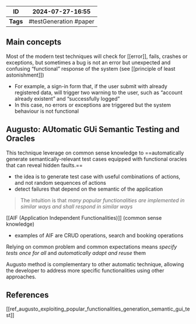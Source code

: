 
| ID       | 2024-07-27-16:55       |
| -------- | ---------------------- |
| **Tags** | #testGeneration #paper |
## Main concepts

Most of the modern test techniques will check for [[error]], fails, crashes or exceptions, but sometimes a bug is not an error but unexpected and confusing “functional” response of the system (see [[principle of least astonishment]])

- For example, a sign-in form that, if the user submit with already registered data, will trigger two warning to the user, such as “account already existent” and “successfully logged”
- In this case, no errors or exceptions are triggered but the system behaviour is not functional

## Augusto: AUtomatic GUi Semantic Testing and Oracles

This technique leverage on common sense knowledge to ==automatically generate semantically-relevant test cases equipped with functional oracles that can reveal hidden faults.==

- the idea is to generate test case with useful combinations of actions, and not random sequences of actions
- detect failures that depend on the semantic of the application

> The intuition is that *many popular functionalities are implemented in similar ways and shall respond in similar ways*

[[AIF (Application Independent Functionalities)]] (common sense knowledge)

- examples of AIF are CRUD operations, search and booking operations

Relying on common problem and common expectations means *specify tests once for all* and *automatically adapt and reuse* them

Augusto method is complementary to other automatic technique, allowing the developer to address more specific functionalities using other approaches.
## References
[[ref_augusto_exploiting_popular_functionalities_generation_semantic_gui_test]]